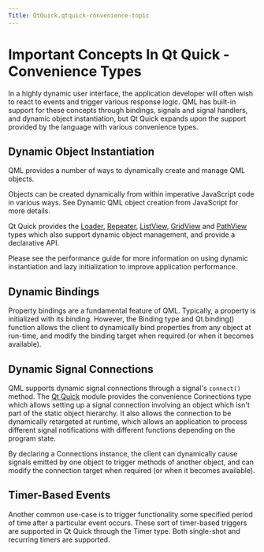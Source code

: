 ```yaml
---
Title: QtQuick.qtquick-convenience-topic
---
```

        
Important Concepts In Qt Quick - Convenience Types
==================================================

<span class="subtitle"></span>
<span id="details"></span>
In a highly dynamic user interface, the application developer will often wish to react to events and trigger various response logic. QML has built-in support for these concepts through bindings, signals and signal handlers, and dynamic object instantiation, but Qt Quick expands upon the support provided by the language with various convenience types.

<span id="dynamic-object-instantiation"></span>
Dynamic Object Instantiation
----------------------------

QML provides a number of ways to dynamically create and manage QML objects.

Objects can be created dynamically from within imperative JavaScript code in various ways. See Dynamic QML object creation from JavaScript for more details.

Qt Quick provides the [Loader](../QtQuick.Loader.md), [Repeater](../QtQuick.Repeater.md), [ListView](../QtQuick.ListView.md), [GridView](https://developer.ubuntu.comapps/qml/sdk-15.04.4/QtQuick.draganddrop/#gridview) and [PathView](../QtQuick.PathView.md) types which also support dynamic object management, and provide a declarative API.

Please see the performance guide for more information on using dynamic instantiation and lazy initialization to improve application performance.

<span id="dynamic-bindings"></span>
Dynamic Bindings
----------------

Property bindings are a fundamental feature of QML. Typically, a property is initialized with its binding. However, the Binding type and Qt.binding() function allows the client to dynamically bind properties from any object at run-time, and modify the binding target when required (or when it becomes available).

<span id="dynamic-signal-connections"></span>
Dynamic Signal Connections
--------------------------

QML supports dynamic signal connections through a signal's `connect()` method. The [Qt Quick](../QtQuick.qtquick-index.md) module provides the convenience Connections type which allows setting up a signal connection involving an object which isn't part of the static object hierarchy. It also allows the connection to be dynamically retargeted at runtime, which allows an application to process different signal notifications with different functions depending on the program state.

By declaring a Connections instance, the client can dynamically cause signals emitted by one object to trigger methods of another object, and can modify the connection target when required (or when it becomes available).

<span id="timer-based-events"></span>
Timer-Based Events
------------------

Another common use-case is to trigger functionality some specified period of time after a particular event occurs. These sort of timer-based triggers are supported in Qt Quick through the Timer type. Both single-shot and recurring timers are supported.

